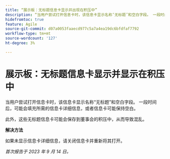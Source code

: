 ```yaml
---
title: “展示板：无标题信息卡显示并出现在积压中”
description: “当用户尝试打开信息卡时，该信息卡显示名称‘无标题’和空白字段。 一段时间后，可能会填充所需的信息卡详细信息，或者信息卡可能保持空白。 此外，这些无标题的卡片可能会保存到董事会的积压中，从而造成混乱。”
hidefromtoc: true
feature: Agile
source-git-commit: d07a0053faaecd977c5a7a4ea19dc6bfdfaf7792
workflow-type: tm+mt
source-wordcount: '127'
ht-degree: 3%

---
```



# 展示板：无标题信息卡显示并显示在积压中

当用户尝试打开信息卡时，该信息卡显示名称“无标题”和空白字段。 一段时间后，可能会填充所需的信息卡详细信息，或者信息卡可能保持空白。

此外，这些无标题信息卡可能会保存到董事会的积压中，从而导致混乱。

**解决方法**

如果未显示信息卡详细信息，请关闭信息卡并重新将其打开。

_首次报告于 2023 年 9 月 14 日。_
